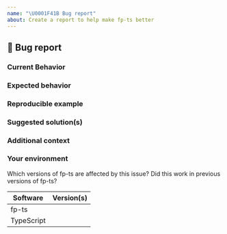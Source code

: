 ```yaml
---
name: "\U0001F41B Bug report"
about: Create a report to help make fp-ts better
---
```


## 🐛 Bug report

### Current Behavior

<!-- If applicable, add screenshots to help explain your problem. -->

### Expected behavior

<!-- A clear and concise description of what you expected to happen. -->

### Reproducible example

### Suggested solution(s)

<!-- How could we solve this bug? What changes would need to made to fp-ts? -->

### Additional context

<!-- Add any other context about the problem here.  -->

### Your environment

Which versions of fp-ts are affected by this issue? Did this work in previous versions of fp-ts?

<!-- PLEASE FILL THIS OUT -->

| Software   | Version(s) |
| ---------- | ---------- |
| fp-ts      |            |
| TypeScript |            |
